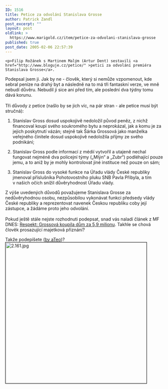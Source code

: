 ```yaml
---
ID: 1516
title: Petice za odvolání Stanislava Grosse
author: Patrick Zandl
post_excerpt: ""
layout: post
oldlink: >
  https://www.marigold.cz/item/petice-za-odvolani-stanislava-grosse
published: true
post_date: 2005-02-06 22:57:39
---
```

	<p>Filip Rožánek s Martinem Malým (Artur Dent) sestavili <a href="http://www.bloguje.cz/petice/" >petici za odvolání premiéra Stanislava Grosse</a>.
Podepsal jsem ji. Jak by ne - člověk, který si nemůže vzpomenout, kde
sebral peníze na drahý byt a následně na to má tři fantaskní verze, ve
mně nebudí důvěru. Nebudil ji sice ani před tím, ale poslední dva týdny
tomu dává korunu. <br />
<br />
Tři důvody z petice (našlo by se jich víc, na pár stran - ale petice musí být stručná):</p>
	<ol>
	<li><p class="western" style="margin-bottom: 0cm;">Stanislav Gross
	dosud uspokojivě nedoložil původ peněz, z&nbsp;nichž financoval
	koupi svého soukromého bytu a neprokázal, jak a komu je za jejich
	poskytnutí vázán; stejně tak Šárka Grossová jako manželka veřejného
	činitele dosud uspokojivě nedoložila příjmy ze svého podnikání;</p>
	</li>
	<li><p class="western" style="margin-bottom: 0cm;">Stanislav Gross
	podle informací z médií vytvořil a utajeně nechal fungovat nejméně
	dva policejní týmy („Mlýn“ a „Zubr“)
	podléhající pouze jemu, a to aniž by je mohly kontrolovat jiné
	instituce než pouze on sám;</p>
	</li>
	<li><p class="western" style="margin-bottom: 0cm;">Stanislav Gross do
	vysoké funkce na Úřadu vlády České republiky jmenoval příslušníka
	Pohotovostního pluku SNB Pavla Přibyla, a tím v&nbsp;našich očích
	snížil důvěryhodnost Úřadu vlády.</p></li>
	</ol>
	<p>Z výše uvedených důvodů považujeme Stanislava Grosse za nedůvěryhodnou osobu, 
nezpůsobilou vykonávat funkci předsedy vlády České republiky a
reprezentovat navenek Českou republiku coby její zástupce, a žádáme proto
jeho odvolání.<br />
<br />
Pokud ještě stále nejste rozhodnuti podepsat, snad vás naladí článek z MF DNES: <a href="http://zpravy.idnes.cz/domaci.asp?r=domaci&amp;c=A050206_150752_domaci_klu&amp;t=A050206_150752_domaci_klu&amp;r2=domaci">Respekt: Grossová koupila dům za 5,9 milionu</a>. Takhle se chová člověk prosazující majetková přiznání?</p>
<p>Takže podepíšete (<a href="http://www.ateo.cz">by aTeo</a>)?<br />
<img src="../media/1/2.161.jpg" alt="2.161.jpg" title="Podepíšeš?" style="border: 1px solid rgb(0, 0, 0);" height="450" width="450" />
</p>